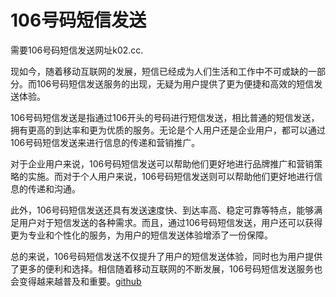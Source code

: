 # 106号码短信发送

需要106号码短信发送网址k02.cc.

现如今，随着移动互联网的发展，短信已经成为人们生活和工作中不可或缺的一部分。而106号码短信发送服务的出现，无疑为用户提供了更为便捷和高效的短信发送体验。

106号码短信发送是指通过106开头的号码进行短信发送，相比普通的短信发送，拥有更高的到达率和更为优质的服务。无论是个人用户还是企业用户，都可以通过106号码短信发送来进行信息的传递和营销推广。

对于企业用户来说，106号码短信发送可以帮助他们更好地进行品牌推广和营销策略的实施。而对于个人用户来说，106号码短信发送则可以帮助他们更好地进行信息的传递和沟通。

此外，106号码短信发送还具有发送速度快、到达率高、稳定可靠等特点，能够满足用户对于短信发送的各种需求。而且，通过106号码短信发送，用户还可以获得更为专业和个性化的服务，为用户的短信发送体验增添了一份保障。

总的来说，106号码短信发送不仅提升了用户的短信发送体验，同时也为用户提供了更多的便利和选择。相信随着移动互联网的不断发展，106号码短信发送服务也会变得越来越普及和重要。[github](https://github.com)